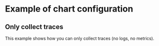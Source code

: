 # Example of chart configuration

## Only collect traces

This example shows how you can only collect traces (no logs, no metrics).

